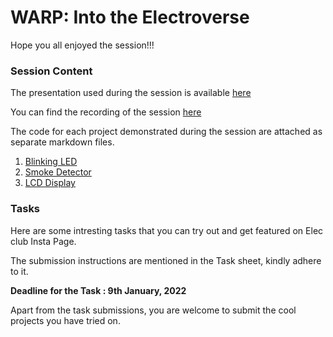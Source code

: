 # WARP: Into the Electroverse

Hope you all enjoyed the session!!!

### Session Content
The presentation used during the session is available [here](https://github.com/CFI-Electronics-Club/Freshie-Orientation/blob/main/Session%20Content.pdf)

You can find the recording of the session [here](https://drive.google.com/file/d/1bXvuk6WHgsm-FODKETIxDDL_7RS8JvfP/view?usp=sharing)

The code for each project demonstrated during the session are attached as separate markdown files.
1. [Blinking LED](https://github.com/CFI-Electronics-Club/Freshie-Orientation/blob/main/BlinkLED.md)
2. [Smoke Detector](https://github.com/CFI-Electronics-Club/Freshie-Orientation/blob/main/Gas%20sensor.md)
3. [LCD Display](https://github.com/CFI-Electronics-Club/Freshie-Orientation/blob/main/LCD.md)

### Tasks
Here are some intresting tasks that you can try out and get featured on Elec club Insta Page.

The submission instructions are mentioned in the Task sheet, kindly adhere to it.

**Deadline for the Task : 9th January, 2022**

Apart from the task submissions, you are welcome to submit the cool projects you have tried on.
